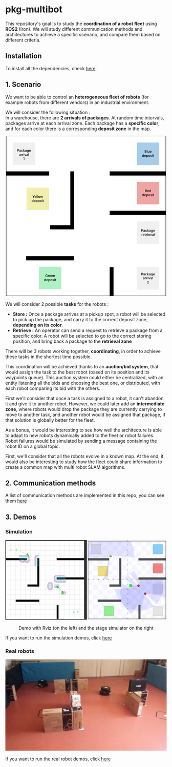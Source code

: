 # pkg-multibot

This repository's goal is to study the **coordination of a robot fleet** using **ROS2** (Iron). We will study different communication methods and architectures to achieve a specific scenario, and compare them based on different criteria.

## Installation

To install all the dependencies, check [here](docs/installation.md).

## 1. Scenario

We want to be able to control an **heterogeneous fleet of robots** (for example robots from different vendors) in an 
industrial environment.

We will consider the following situation :  
In a warehouse, there are **2 arrivals of packages**. At random time intervals, packages arrive at each arrival zone.
Each package has a **specific color**, and for each color there is a corresponding **deposit zone** in the map.

<div align="center"><img src="docs/img/warehouse-scenario-map.png" width="500" title="Scenario warehouse map"></div>

We will consider 2 possible **tasks** for the robots :
- **Store :** Once a package arrives at a pickup spot, a robot will be selected to pick up the package, and carry it to the correct deposit zone, **depending on its color**.
- **Retrieve :** An operator can send a request to retrieve a package from a specific color. A robot will be selected to go to the correct storing position, and bring back a package to the **retrieval zone**

There will be 3 robots working together, **coordinating**, in order to achieve these tasks in the shortest time possible.

This coordination will be achieved thanks to an **auction/bid system**, that would assign the task to the best robot (based
on its position and its waypoints queue). This auction system could either be centralized, with an entity listening all
the bids and choosing the best one, or distributed, with each robot comparing its bid with the others.

First we'll consider that once a task is assigned to a robot, it can't abandon it and give it to another robot. However,
we could later add an **intermediate zone**, where robots would drop the package they are currently carrying to move to
another task, and another robot would be assigned that package, if that solution is globally better for the fleet.

As a bonus, it would be interesting to see how well the architecture is able to adapt to new robots dynamically added to the
fleet or robot failures.
Robot failures would be simulated by sending a message containing the robot ID on a global topic.

First, we'll consider that all the robots evolve in a known map. At the end, it would also be interesting to study how the
fleet could share information to create a common map with multi robot SLAM algorithms.

## 2. Communication methods

A list of communication methods are implemented in this repo, you can see them [here](docs/methods.md)

## 3. Demos

### Simulation

<div align="center">
    <img src="docs/img/demo/simulation.png" width="850" title="Simulation">
    <p>Demo with Rviz (on the left) and the stage simulator on the right</p>
</div>

If you want to run the simulation demos, click [here](docs/simulation.md)

### Real robots

<div align="center"><img src="docs/img/demo/real-robots.jpg" width="850" title="Real robots"></div>

If you want to run the real robot demos, click [here](docs/real.md)


